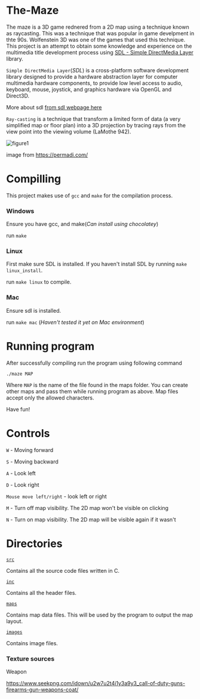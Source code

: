 # The-Maze

The maze is a 3D game rednered from a 2D map using a technique known as raycasting. This was a technique that was popular in game develpment in thte 90s. Wolfenstein 3D was one of the games that used this technique. This project is an attempt to obtain some knowledge and experience on the multimedia title development process using [SDL - Simple DirectMedia Layer](https://www.libsdl.org/) library.

`Simple DirectMedia Layer`(*SDL*) is a cross-platform software development library designed to provide a hardware abstraction layer for computer multimedia hardware components, to provide low level access to audio, keyboard, mouse, joystick, and graphics hardware via OpenGL and Direct3D. 

More about sdl [from sdl webpage here](https://www.libsdl.org/)

`Ray-casting` is a technique that transform a limited form of data (a very simplified map or floor plan) into a 3D projection by tracing rays from the view point into the viewing volume (LaMothe 942).

![figure1](https://user-images.githubusercontent.com/44834632/138761695-32039d06-5111-4d56-b8f8-1a18d5fbb239.gif)

image from https://permadi.com/

# Compilling

This project makes use of `gcc` and `make` for the compilation process.

### Windows

Ensure you have gcc, and make(*Can install using chocolatey*)

run `make`

### Linux

First make sure SDL is installed. If you haven't install SDL by running `make linux_install`.

run `make linux` to compile.

### Mac

Ensure sdl is installed.

run `make mac` (*Haven't tested it yet on Mac environment*)

# Running program

After successfully compiling run the program using following command

`./maze MAP`

Where `MAP` is the name of the file found in the maps folder. You can create other maps and pass them while running program as above. Map files accept only the allowed characters.

Have fun!

# Controls

`W` - Moving forward

`S` - Moving backward

`A` - Look left

`D` - Look right

 `Mouse move left/right` - look left or right
 
 `M` - Turn off map visibility. The 2D map won't be visible on clicking
 
 `N` - Turn on map visibility. The 2D map will be visible again if it wasn't
 
# Directories

[`src`](https://github.com/candiepih/The-Maze/tree/main/src)

Contains all the source code files written in C.

[`inc`](https://github.com/candiepih/The-Maze/tree/main/inc)

Contains all the header files.

[`maps`](https://github.com/candiepih/The-Maze/tree/main/maps)

Contains map data files. This will be used by the program to output the map layout.

[`images`]()

Contains image files.
 
### Texture sources

Weapon

https://www.seekpng.com/idown/u2w7u2t4i1y3a9y3_call-of-duty-guns-firearms-gun-weapons-coat/
